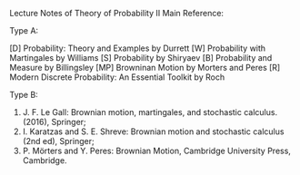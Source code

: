 Lecture Notes of Theory of Probability II
Main Reference:

Type A:

[D] Probability: Theory and Examples by Durrett
[W] Probability with Martingales by Williams
[S] Probability by Shiryaev
[B] Probability and Measure by Billingsley
[MP] Browninan Motion by Morters and Peres
[R] Modern Discrete Probability: An Essential Toolkit by Roch

Type B:
1. J. F. Le Gall: Brownian motion, martingales, and stochastic calculus. (2016), Springer;
2. I. Karatzas and S. E. Shreve: Brownian motion and stochastic calculus (2nd ed), Springer;
3. P. Mörters and Y. Peres: Brownian Motion, Cambridge University Press, Cambridge.
